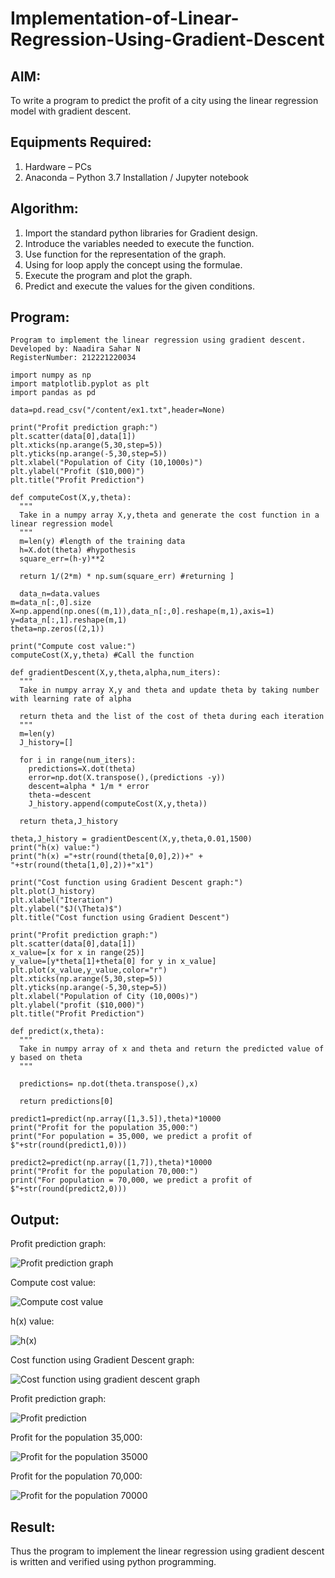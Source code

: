 # Implementation-of-Linear-Regression-Using-Gradient-Descent

## AIM:
To write a program to predict the profit of a city using the linear regression model with gradient descent.

## Equipments Required:
1. Hardware – PCs
2. Anaconda – Python 3.7 Installation / Jupyter notebook

## Algorithm:
1. Import the standard python libraries for Gradient design.
2. Introduce the variables needed to execute the function.
3. Use function for the representation of the graph.
4. Using for loop apply the concept using the formulae.
5. Execute the program and plot the graph.
6. Predict and execute the values for the given conditions.

## Program:
```
Program to implement the linear regression using gradient descent.
Developed by: Naadira Sahar N 
RegisterNumber: 212221220034

import numpy as np
import matplotlib.pyplot as plt
import pandas as pd

data=pd.read_csv("/content/ex1.txt",header=None)

print("Profit prediction graph:")
plt.scatter(data[0],data[1])
plt.xticks(np.arange(5,30,step=5))
plt.yticks(np.arange(-5,30,step=5))
plt.xlabel("Population of City (10,1000s)")
plt.ylabel("Profit ($10,000)")
plt.title("Profit Prediction")

def computeCost(X,y,theta):
  """
  Take in a numpy array X,y,theta and generate the cost function in a linear regression model
  """
  m=len(y) #length of the training data
  h=X.dot(theta) #hypothesis
  square_err=(h-y)**2

  return 1/(2*m) * np.sum(square_err) #returning ] 
  
  data_n=data.values
m=data_n[:,0].size
X=np.append(np.ones((m,1)),data_n[:,0].reshape(m,1),axis=1)
y=data_n[:,1].reshape(m,1)
theta=np.zeros((2,1))

print("Compute cost value:")
computeCost(X,y,theta) #Call the function

def gradientDescent(X,y,theta,alpha,num_iters):
  """
  Take in numpy array X,y and theta and update theta by taking number with learning rate of alpha

  return theta and the list of the cost of theta during each iteration
  """
  m=len(y)
  J_history=[]

  for i in range(num_iters):
    predictions=X.dot(theta)
    error=np.dot(X.transpose(),(predictions -y))
    descent=alpha * 1/m * error
    theta-=descent
    J_history.append(computeCost(X,y,theta))

  return theta,J_history  
  
theta,J_history = gradientDescent(X,y,theta,0.01,1500)
print("h(x) value:")
print("h(x) ="+str(round(theta[0,0],2))+" + "+str(round(theta[1,0],2))+"x1")

print("Cost function using Gradient Descent graph:")
plt.plot(J_history)
plt.xlabel("Iteration")
plt.ylabel("$J(\Theta)$")
plt.title("Cost function using Gradient Descent")

print("Profit prediction graph:")
plt.scatter(data[0],data[1])
x_value=[x for x in range(25)]
y_value=[y*theta[1]+theta[0] for y in x_value]
plt.plot(x_value,y_value,color="r")
plt.xticks(np.arange(5,30,step=5))
plt.yticks(np.arange(-5,30,step=5))
plt.xlabel("Population of City (10,000s)")
plt.ylabel("profit ($10,000)")
plt.title("Profit Prediction")

def predict(x,theta):
  """
  Take in numpy array of x and theta and return the predicted value of y based on theta
  """

  predictions= np.dot(theta.transpose(),x)

  return predictions[0]
  
predict1=predict(np.array([1,3.5]),theta)*10000
print("Profit for the population 35,000:")
print("For population = 35,000, we predict a profit of $"+str(round(predict1,0)))

predict2=predict(np.array([1,7]),theta)*10000
print("Profit for the population 70,000:")
print("For population = 70,000, we predict a profit of $"+str(round(predict2,0)))
```

## Output:
Profit prediction graph:

![Profit prediction graph](https://user-images.githubusercontent.com/128135126/229297745-35008d99-cc02-477b-a097-5efbcb0a30c8.png)

Compute cost value:

![Compute cost value](https://user-images.githubusercontent.com/128135126/229297766-cdde2e4f-cf10-46d6-88b6-b8f1f04ab4d8.png)

h(x) value:

![h(x)](https://user-images.githubusercontent.com/128135126/229529799-c33628fc-db12-48e8-88af-cfbbf83ea00e.png)

Cost function using Gradient Descent graph:

![Cost function using gradient descent graph](https://user-images.githubusercontent.com/128135126/229297805-9aec7927-1b4a-4631-a2dc-d0aec4b9ca50.png)

Profit prediction graph:

![Profit prediction](https://user-images.githubusercontent.com/128135126/229297827-9f401d64-2648-4687-b7d6-1daefcd6bcc4.png)

Profit for the population 35,000:

![Profit for the population 35000](https://user-images.githubusercontent.com/128135126/229297847-791ec19e-f63b-4c5d-b2d7-c497b05cf491.png)

Profit for the population 70,000:

![Profit for the population 70000](https://user-images.githubusercontent.com/128135126/229297865-0cae4b12-9cbe-4d0b-bd4c-813e902f1842.png)

## Result:
Thus the program to implement the linear regression using gradient descent is written and verified using python programming.
